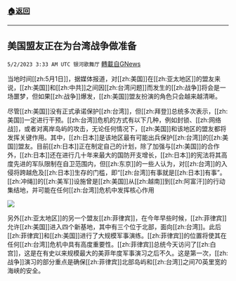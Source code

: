 ###  [:house:返回](README.md)
---


## 美国盟友正在为台湾战争做准备
`5/2/2023 3:33 AM UTC 银河歌舞厅` [轉載自GNews](https://gnews.org/articles/1268009)

当地时间[[zh:5月1日]]，据媒体报道，对[[zh:美国]]在[[zh:亚太地区]]的盟友来说，[[zh:美国]]和[[zh:中共]]之间因[[zh:台湾问题]]而发生的[[zh:战争]]将会是一场噩梦，但如果[[zh:战争]]爆发，[[zh:美国]]盟友扮演的角色只会越来越清晰。

尽管[[zh:美国]]没有正式承诺保护[[zh:台湾]]，但[[zh:拜登]]总统多次表示，[[zh:美国]]一定进行干预。[[zh:台湾]]危机的方式有以下几种，例如封锁、[[zh:网络战]]，或者对离岸岛屿的攻击，无论任何情况下，[[zh:美国]]和该地区的盟友都将发挥关键作用。其中，[[zh:日本]]是该地区最有可能出兵保护[[zh:台湾]]的[[zh:美国]]盟友。目前[[zh:日本]]正在制定自己的计划，除了加强与[[zh:美国]]的合作外，[[zh:日本]]还在进行几十年来最大的国防开支增长，[[zh:日本]]的宪法将其高度先进的军队限制在自卫范围内，但[[zh:东京]]的一些人认为，对[[zh:台湾]]的入侵将跨越危及[[zh:日本]]生存的门槛，即“[[zh:台湾]]有事就是[[zh:日本]]有事”。[[zh:冲绳]]的[[zh:美军]]设施曾是[[zh:美国]]从[[zh:越南]]到[[zh:阿富汗]]的行动集结地，并可能在任何[[zh:台湾]]危机中发挥核心作用


![](https://i.imgur.com/qyRHs2h.png)


另外[[zh:亚太地区]]的另一个盟友[[zh:菲律宾]]，在今年早些时候，[[zh:菲律宾]]允许[[zh:美国]]进入四个新基地，其中有三个位于北部，面向[[zh:台湾]]。此后[[zh:菲律宾]]和[[zh:美国]]进行了大规模军事演练。[[zh:菲律宾]]的位置将使其在任何[[zh:台湾]]危机中具有高度重要性。[[zh:菲律宾]]总统今天访问了[[zh:白宫]]，这是在有史以来规模最大的美菲年度军事演习之后不久。这是第一次，[[zh:战争]]演习的部分重点是确保[[zh:菲律宾]]北部岛屿和[[zh:台湾]]之间70英里宽的海峡的安全。
